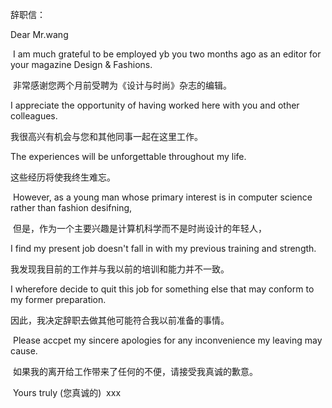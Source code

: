 辞职信：

Dear Mr.wang

​	I am much grateful to be employed yb you two months ago as an editor for your magazine Design & Fashions.

​	非常感谢您两个月前受聘为《设计与时尚》杂志的编辑。

I appreciate the opportunity of having worked here with you and other colleagues.

我很高兴有机会与您和其他同事一起在这里工作。

The experiences will be unforgettable throughout my life.

这些经历将使我终生难忘。

​	However, as a young man whose primary interest is in computer science rather than fashion desifning, 

​	但是，作为一个主要兴趣是计算机科学而不是时尚设计的年轻人，

I find my present job doesn't fall in with my previous training and strength.

我发现我目前的工作并与我以前的培训和能力并不一致。

I wherefore decide to quit this job for something else that may conform to my former preparation.

因此，我决定辞职去做其他可能符合我以前准备的事情。

​	Please accpet my sincere apologies for any inconvenience my leaving may cause.	

​	如果我的离开给工作带来了任何的不便，请接受我真诚的歉意。

​	Yours truly (您真诚的)
​	xxx
